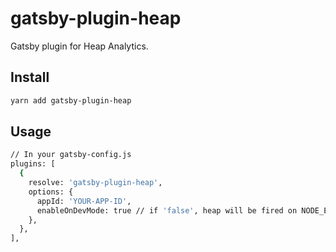 # gatsby-plugin-heap

Gatsby plugin for Heap Analytics.

## Install

```sh
yarn add gatsby-plugin-heap
```

## Usage

```sh
// In your gatsby-config.js
plugins: [
  {
    resolve: 'gatsby-plugin-heap',
    options: {
      appId: 'YOUR-APP-ID',
      enableOnDevMode: true // if 'false', heap will be fired on NODE_ENV=production only
    },
  },
],
```
